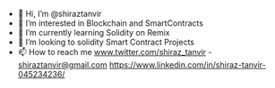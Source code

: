 - 👋 Hi, I’m @shiraztanvir
- 👀 I’m interested in Blockchain and SmartContracts
- 🌱 I’m currently learning Solidity on Remix
- 💞️ I’m looking to solidity Smart Contract Projects
- 📫 How to reach me www.twitter.com/shiraz_tanvir - shiraztanvir@gmail.com https://www.linkedin.com/in/shiraz-tanvir-045234236/

<!---
shiraztanvir/shiraztanvir is a ✨ special ✨ repository because its `README.md` (this file) appears on your GitHub profile.
You can click the Preview link to take a look at your changes.
--->
